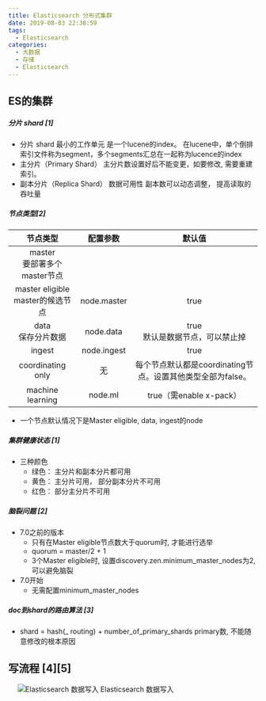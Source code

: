 ```yaml
---
title: Elasticsearch 分布式集群  
date: 2019-08-03 22:38:59
tags: 
  - Elasticsearch
categories:  
  - 大数据
  - 存储
  - Elasticsearch
---
```


<p></p>
<!-- more -->

## ES的集群
##### 分片 shard [1]
+ 分片 shard
  最小的工作单元 
  是一个lucene的index。 
  在lucene中，单个倒排索引文件称为segment，多个segments汇总在一起称为lucence的index
+ 主分片（Primary Shard）
  主分片数设置好后不能变更，如要修改, 需要重建索引。
+ 副本分片（Replica Shard）
  数据可用性
  副本数可以动态调整， 提高读取的吞吐量

##### 节点类型[2]
节点类型| 配置参数 |  默认值
:-:|:-:| :-:
master <br> 要部署多个master节点 |   | 
master eligible <br> master的候选节点 | node.master | true
data <br> 保存分片数据 | node.data | true <br> 默认是数据节点，可以禁止掉
ingest | node.ingest| true
coordinating only | 无 | 每个节点默认都是coordinating节点。设置其他类型全部为false。
machine learning | node.ml | true（需enable x-pack）

+ 一个节点默认情况下是Master eligible, data, ingest的node

##### 集群健康状态 [1]
+ 三种颜色
  - 绿色： 主分片和副本分片都可用
  - 黄色： 主分片可用， 部分副本分片不可用 
  - 红色： 部分主分片不可用 

##### 脑裂问题 [2]
+ 7.0之前的版本
  - 只有在Master eligible节点数大于quorum时, 才能进行选举
  - quorum = master/2 + 1
  - 3个Master eligible时, 设置discovery.zen.minimum_master_nodes为2, 可以避免脑裂
+ 7.0开始
  - 无需配置minimum_master_nodes

##### doc到shard的路由算法 [3]
+ shard = hash(_ routing) + number_of_primary_shards
  primary数, 不能随意修改的根本原因
   
##  写流程 [4][5]
<div style="text-align: center; width: 70%; height: 70%">

![Elasticsearch 数据写入](https://user-images.githubusercontent.com/5608425/65385405-d7491280-dd60-11e9-9a73-895afca03bb8.png)
Elasticsearch 数据写入
</div>

+ write：文档数据到内存缓存，并存到 translog
  - translog
    高版本， tanslog默认落盘.
    每个shard有一个translog
+ refresh
  内存缓存中的文档数据，到文件缓存中的segment
  **此时可以被搜到**
+ flush 
  - 缓存中的 segment 文档数据写入到磁盘
  - 触发条件  
    默认30min调用一次  
    或者  tanlogs写满(512MB)       
  - 过程
    1. 调用refresh
    2. 调用fsync， segments写入磁盘
    3. 清空translog
+ merge
  - segments 定期合并
    自动进行merge操作
  - 真正删除已经惰性删除的文档   

+ refresh过程	
  - index buffer 写入segment的过程
    index buffer会被清空, translog不会清空。
    断电后, 可以从tanslog中做索引的recover
  - 不会执行fsync操作
  - 一秒一次
  - **refresh之后， 数据就可以被搜索到**


##### 倒排索引的不可变性
+ 不可变性 
  - 不可变，一旦生产， 不可变更
  - 好处
    无需考虑并发写文件的问题
    一旦读入内核的文件系统缓存，便流在那里
    容易缓存、 数据可被压缩
  - 坏处   
    让一个新的文档可以被搜索，需要重建整个索引

## 读流程 [6]
##### 两个阶段
+ Query
+ Fetch

##### 问题
+ 性能问题 
  深度分页

+ 相关性算分
  - 问题
    数据量小，打分偏离
  - 解决方案
    - 数据量小时， 主分片设置为1[有例子]


## 排序 [7]
+ 默认采用**相关性算分**对结果进行**降序排序**
+ 自定义排序
  sorting参数
+ 排序过程
  - 针对字段原始内容进行的
    **倒排索引无法发挥作用**
  - 需要正排索引
    - DocValue
      列式存储，对Text类型无效
      默认开启，可以通过mapping设置关闭
      如果重新打开，要重建索引
      **明确不需要做排序及聚合分析**           
    - Fielddata


## 参考
1. 38丨分片与集群的故障转移
2. 37丨集群分布式模型及选主与脑裂问题
3. 39丨文档分布式存储
4. [Elasticsearch 数据写入原理](https://mp.weixin.qq.com/s/BSjA_TBuapPHrE4COCp9VA) 
5. 40丨分片及其生命周期
6. 41丨剖析分布式查询及相关性算分
7. 42丨排序及DocValues&Fielddata